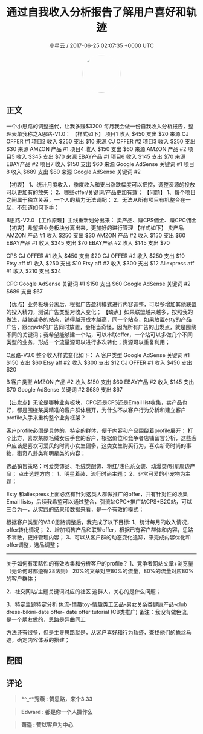 <h1 align="center">通过自我收入分析报告了解用户喜好和轨迹</h1>
<p align="center">
    <a>小星云 / 2017-06-25 02:07:35 &#43;0000 UTC</a>
</p>

<div align="center">
    <img src="https://images.zsxq.com/Fgk3wW2atpn3ttWsXnlbXws5u0WD?e=1590940799&amp;token=kIxbL07-8jAj8w1n4s9zv64FuZZNEATmlU_Vm6zD:O7ZS34B2daeEIMeakFa8Thw3Ovs=" width="100" height="100" style="border:1px solid;border-radius:50%; color:#ffffff"/>
</div>

## 正文

<div>
 一个小思路的调整迭代，让我多赚$3200
每月我会做一份自我收入分析报告，整理表单我称之A思路-V1.0：
【样式如下】
项目1   收入 $450    支出  $20   来源  CJ OFFER #1
项目2   收入 $250    支出  $10   来源  CJ OFFER #2
项目3   收入 $250    支出  $30   来源  AMZON 产品 #1
项目4   收入 $150    支出  $60   来源  AMZON 产品 #2
项目5   收入 $345    支出  $70   来源  EBAY产品 #1
项目6   收入 $145    支出  $70   来源  EBAY产品 #2
项目7  收入 $150    支出  $60   来源  Google AdSense 关键词 #1
项目8  收入 $689    支出  $80   来源  Google AdSense 关键词 #2

【初衷】
1、统计月度收入，季度收入和支出涨跌幅度可以把控，调整资源的投放可以更加有的放矢；
2、哪些offer/关键词/产品更加有效；
【问题】
1、每个项目之间属于独立关系，一个人的精力无法调配；
2、无法从所有项目有机整合在一起，不知道如何下手；

B思路-V2.0
【工作原理】主线重新划分出来： 卖产品、赚CPS佣金、赚CPC佣金
【初衷】希望把业务板块分离出来，更加好的进行管理
【样式如下】
卖产品                                                        
AMZON 产品 #1      收入 $250    支出  $30
AMZON 产品 #2      收入 $150    支出  $60
EBAY产品 #1   收入 $345    支出  $70
EBAY产品 #2   收入 $145    支出  $70

CPS
CJ OFFER #1   收入 $450    支出  $20
CJ OFFER #2   收入 $250    支出  $10
Etsy aff #1      收入 $250    支出  $10
Etsy aff #2      收入 $300    支出  $12
Aliexpress aff #1   收入 $210    支出  $34

CPC
Google AdSense 关键词 #1  $150    支出  $60
Google AdSense 关键词 #2  $689    支出  $67

【优点】业务板块分离后，根据广告盈利模式进行内容调整，可以多增加其他联盟的投入精力，测试广告类型对收入变化；
【缺点】如果联盟越来越多，按照我的做法，越做越多的站点，铺得越开成本越高，同一个站点，如果放置esty的产品广告，跟ggads的广告同时放置，会相当奇怪，因为所有广告的出发点，就是围绕不同的关键词；我希望能够建一个站，可以串联offer，一个站可以多做几个不同类型的业务，形成一个流量源可以进行多次转化；资源可以重复利用；

C思路-V3.0
整个收入样式变化如下：
A 客户类型
Google AdSense 关键词 #1  $150    支出  $60
Etsy aff #2      收入 $300    支出  $12
CJ OFFER #1   收入 $450    支出  $20

B 客户类型
AMZON 产品 #2      收入 $150    支出  $60
EBAY产品 #2   收入 $145    支出  $70
Google AdSense 关键词 #2  $689    支出  $67

【出发点】无论是哪种业务板块，CPC还是CPS还是Email list收集，卖产品也好，都是围绕某类精准的客户群体展开，为什么不从客户行为分析和建立客户profile入手来重构整个业务框架？

客户profile必须是具体的，特定的群体，便于内容和产品围绕着profile展开：
打个比方，喜欢某款毛绒女装手套的客户，根据价位和竞争者店铺留言分析，这些客户应该是喜欢可爱风的时尚小女生偏多，这类女生购买行为，喜欢新奇时尚的事物，猎奇八卦类和明星类的内容； 

选品销售策略：可爱类饰品、毛绒类配饰、粉红/浅色系女装、动漫类/明星周边产品；
点击选题方向：
1、明星着装、流行时尚主题；
2、非常可爱的小宠物为主题；

Esty 和aliexpress上面必然有针对这类人群做推广的offer，并有针对性的收集Email lists，后续我希望可以通过整合，引流站CPC&#43;推广站CPS&#43;B2C站，可以三合为一，从实践的结果和数据来看，是一个有效的模式；

根据客户类型的V3.0思路调整后，我完成了以下目标:
1、统计每月的收入情况，offer转化情况；
2、增加销售产品和联盟offer，根据已有客户群体和内容，思路不零散，更好管理内容；
3、可以从客户群的动态变化追踪，来完成内容优化和offer调整，选品调整；

------------------------------------------------------------
关于如何有策略性的有效收集和分析客户的profile？
1、竞争者网站文章&#43;浏览量（无论何时都遵循28法则）
20%的文章对应80%的流量，80%的流量对应80%的客户群体；

2、社交网站/主题关键词对应的社区
这群人，关心的是什么问题；

3、特定主题特定分析
色流-情趣toy-情趣类工艺品-男女关系类健康产品-club dress-bikini-date offer- date offer tutorial (CB类推广)
备注：我没有做色流，是一个朋友做的，思路是异曲同工

方法还有很多，但是主导思路就是，从客户喜好和行为轨迹，查找他们的蛛丝马迹，确定内容体系的搭建；
</div>

## 配图
<div class="image" align="center">

</div>

## 评论

<div align="left">
<div>

<blockquote >
<span> <strong>*^_^*秀燕 : 赞思路，来个3.33 </strong></span>
</blockquote>

<blockquote >
<span> <strong>Edward : 都是你一个人操作么 </strong></span>
</blockquote>

<blockquote >
<span> <strong>萧遥 : 赞以客户为中心 </strong></span>
</blockquote>

</div>
</div>